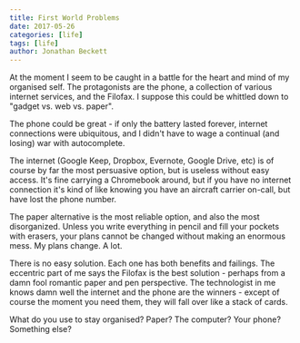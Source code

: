 ```yaml
---
title: First World Problems
date: 2017-05-26
categories: [life]
tags: [life]
author: Jonathan Beckett
---
```


At the moment I seem to be caught in a battle for the heart and mind of my organised self. The protagonists are the phone, a collection of various internet services, and the Filofax. I suppose this could be whittled down to "gadget vs. web vs. paper".

The phone could be great - if only the battery lasted forever, internet connections were ubiquitous, and I didn't have to wage a continual (and losing) war with autocomplete.

The internet (Google Keep, Dropbox, Evernote, Google Drive, etc) is of course by far the most persuasive option, but is useless without easy access. It's fine carrying a Chromebook around, but if you have no internet connection it's kind of like knowing you have an aircraft carrier on-call, but have lost the phone number.

The paper alternative is the most reliable option, and also the most disorganized. Unless you write everything in pencil and fill your pockets with erasers, your plans cannot be changed without making an enormous mess. My plans change. A lot.

There is no easy solution. Each one has both benefits and failings. The eccentric part of me says the Filofax is the best solution - perhaps from a damn fool romantic paper and pen perspective. The technologist in me knows damn well the internet and the phone are the winners - except of course the moment you need them, they will fall over like a stack of cards.

What do you use to stay organised? Paper? The computer? Your phone? Something else?